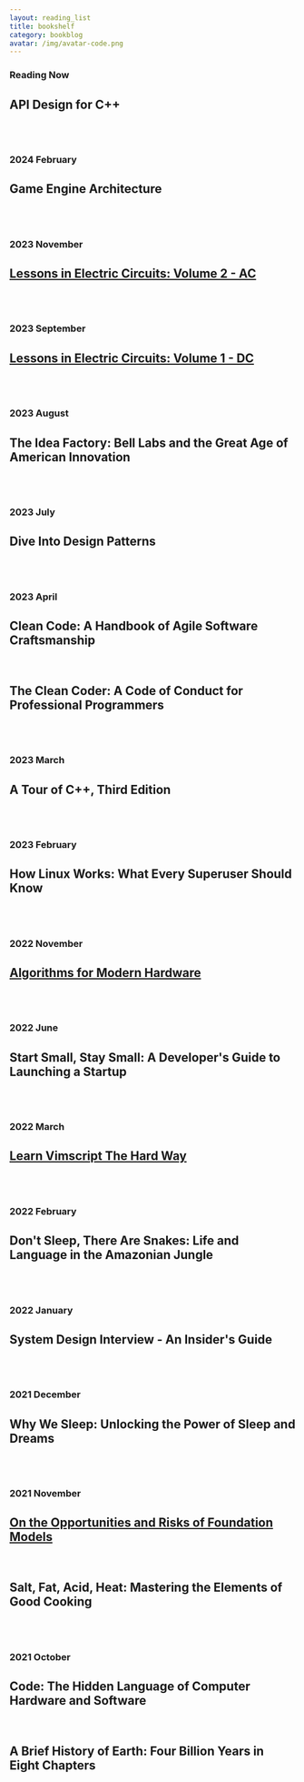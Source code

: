 ```yaml
---
layout: reading_list
title: bookshelf
category: bookblog
avatar: /img/avatar-code.png
---
```


<div class="posts">
  <article class="post">
    <h3 class="no-bottom-margin">Reading Now</h3>
    <h2 class="no-bottom-margin">API Design for C++</h2>
    <br><br>
    <h3 class="no-bottom-margin">2024 February</h3>
    <h2 class="no-bottom-margin">Game Engine Architecture</h2>
    <br><br>
    <h3 class="no-bottom-margin">2023 November</h3>
    <h2 class="no-bottom-margin"><a href="https://www.ibiblio.org/kuphaldt/electricCircuits/AC/index.html">Lessons in Electric Circuits: Volume 2 - AC</a></h2>
    <br><br>
    <h3 class="no-bottom-margin">2023 September</h3>
    <h2 class="no-bottom-margin"><a href="https://www.ibiblio.org/kuphaldt/electricCircuits/DC/index.html">Lessons in Electric Circuits: Volume 1 - DC</a></h2>
    <br><br>
    <h3 class="no-bottom-margin">2023 August</h3>
    <h2 class="no-bottom-margin">The Idea Factory: Bell Labs and the Great Age of American Innovation</h2>
    <br><br>
    <h3 class="no-bottom-margin">2023 July</h3>
    <h2 class="no-bottom-margin">Dive Into Design Patterns</h2>
    <br><br>
    <h3 class="no-bottom-margin">2023 April</h3>
    <h2 class="no-bottom-margin">Clean Code: A Handbook of Agile Software Craftsmanship</h2>
    <br>
    <h2 class="no-bottom-margin">The Clean Coder: A Code of Conduct for Professional Programmers</h2>
    <br><br>
    <h3 class="no-bottom-margin">2023 March</h3>
    <h2 class="no-bottom-margin">A Tour of C++, Third Edition</h2>
    <br><br>
    <h3 class="no-bottom-margin">2023 February</h3>
    <h2 class="no-bottom-margin">How Linux Works: What Every Superuser Should Know</h2>
    <br><br>
    <h3 class="no-bottom-margin">2022 November</h3>
    <h2 class="no-bottom-margin"><a href="https://en.algorithmica.org/hpc/">Algorithms for Modern Hardware</a></h2>
    <br><br>
    <h3 class="no-bottom-margin">2022 June</h3>
    <h2 class="no-bottom-margin">Start Small, Stay Small: A Developer's Guide to Launching a Startup</h2>
    <br><br>
    <h3 class="no-bottom-margin">2022 March</h3>
    <h2 class="no-bottom-margin"><a href="https://learnvimscriptthehardway.stevelosh.com/">Learn Vimscript The Hard Way</a></h2>
    <br><br>
    <h3 class="no-bottom-margin">2022 February</h3>
    <h2 class="no-bottom-margin">Don't Sleep, There Are Snakes: Life and Language in the Amazonian Jungle</h2>
    <br><br>
    <h3 class="no-bottom-margin">2022 January</h3>
    <h2 class="no-bottom-margin">System Design Interview - An Insider's Guide</h2>
    <br><br>
    <h3 class="no-bottom-margin">2021 December</h3>
    <h2 class="no-bottom-margin">Why We Sleep: Unlocking the Power of Sleep and Dreams</h2>
    <br><br>
    <h3 class="no-bottom-margin">2021 November</h3>
    <h2 class="no-bottom-margin"><a href="https://arxiv.org/abs/2108.07258">On the Opportunities and Risks of Foundation Models</a></h2>
    <br>
    <h2 class="no-bottom-margin">Salt, Fat, Acid, Heat: Mastering the Elements of Good Cooking</h2>
    <br><br>
    <h3 class="no-bottom-margin">2021 October</h3>
    <h2 class="no-bottom-margin">Code: The Hidden Language of Computer Hardware and Software</h2>
    <br>
    <h2 class="no-bottom-margin">A Brief History of Earth: Four Billion Years in Eight Chapters</h2>
  </article>
</div>

